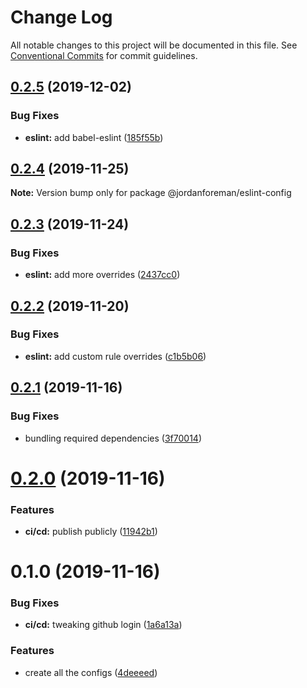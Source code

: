 # Change Log

All notable changes to this project will be documented in this file.
See [Conventional Commits](https://conventionalcommits.org) for commit guidelines.

## [0.2.5](https://github.com/JordanForeman/config/compare/@jordanforeman/eslint-config@0.2.4...@jordanforeman/eslint-config@0.2.5) (2019-12-02)


### Bug Fixes

* **eslint:** add babel-eslint ([185f55b](https://github.com/JordanForeman/config/commit/185f55bd3929485cd3bef13531c210af875d493a))





## [0.2.4](https://github.com/JordanForeman/config/compare/@jordanforeman/eslint-config@0.2.3...@jordanforeman/eslint-config@0.2.4) (2019-11-25)

**Note:** Version bump only for package @jordanforeman/eslint-config





## [0.2.3](https://github.com/JordanForeman/config/compare/@jordanforeman/eslint-config@0.2.2...@jordanforeman/eslint-config@0.2.3) (2019-11-24)


### Bug Fixes

* **eslint:** add more overrides ([2437cc0](https://github.com/JordanForeman/config/commit/2437cc0ff5d65c0bc47ec3c8cbde5dcb8fce5b6e))





## [0.2.2](https://github.com/JordanForeman/config/compare/@jordanforeman/eslint-config@0.2.1...@jordanforeman/eslint-config@0.2.2) (2019-11-20)


### Bug Fixes

* **eslint:** add custom rule overrides ([c1b5b06](https://github.com/JordanForeman/config/commit/c1b5b063cb505f904f9805a295f360de27923034))





## [0.2.1](https://github.com/JordanForeman/config/compare/@jordanforeman/eslint-config@0.2.0...@jordanforeman/eslint-config@0.2.1) (2019-11-16)


### Bug Fixes

* bundling required dependencies ([3f70014](https://github.com/JordanForeman/config/commit/3f70014b40277bc8f61ffb033792a9ace736ac32))





# [0.2.0](https://github.com/JordanForeman/config/compare/@jordanforeman/eslint-config@0.1.0...@jordanforeman/eslint-config@0.2.0) (2019-11-16)


### Features

* **ci/cd:** publish publicly ([11942b1](https://github.com/JordanForeman/config/commit/11942b114401fe481a53b81652e4bb0b530ab4e9))





# 0.1.0 (2019-11-16)


### Bug Fixes

* **ci/cd:** tweaking github login ([1a6a13a](https://github.com/JordanForeman/config/commit/1a6a13a749fc497f6d1d66771b605cce72d490f2))


### Features

* create all the configs ([4deeeed](https://github.com/JordanForeman/config/commit/4deeeed446c82364739a87bbef3891a04bbbf6e0))
